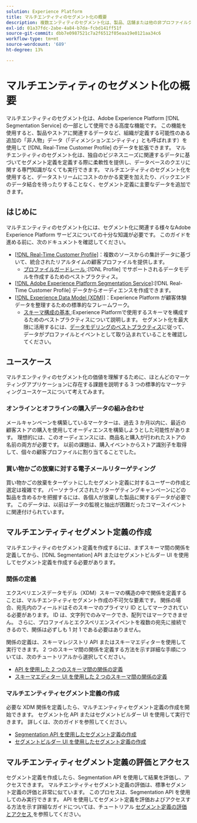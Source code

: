 ```yaml
---
solution: Experience Platform
title: マルチエンティティのセグメント化の概要
description: 複数エンティティのセグメント化は、製品、店舗または他の非プロファイルクラスに基づいて、プロファイルデータを拡張する機能です。接続されると、追加のクラスのデータは、プロファイルスキーマにネイティブであるかのように使用できるようになります。
exl-id: 01a37fdc-2abe-4a84-b7da-fcbd141ff51f
source-git-commit: dbb7e0987521c7a2f6512f05eaa19e0121aa34c6
workflow-type: tm+mt
source-wordcount: '689'
ht-degree: 13%

---
```


# マルチエンティティのセグメント化の概要

マルチエンティティのセグメント化は、Adobe Experience Platform [!DNL Segmentation Service] の一部として使用できる高度な機能です。 この機能を使用すると、製品やストアに関連するデータなど、組織が定義する可能性のある追加の「非人物」データ（「ディメンションエンティティ」とも呼ばれます）を使用して [!DNL Real-Time Customer Profile] のデータを拡張できます。 マルチエンティティのセグメント化は、独自のビジネスニーズに関連するデータに基づいてセグメント定義を定義する際に柔軟性を提供し、データベースのクエリに関する専門知識がなくても実行できます。 マルチエンティティのセグメント化を使用すると、データストリームにコストのかかる変更を加えたり、バックエンドのデータ結合を待ったりすることなく、セグメント定義に主要なデータを追加できます。

## はじめに

マルチエンティティのセグメント化には、セグメント化に関連する様々なAdobe Experience Platform サービスについての十分な知識が必要です。 このガイドを進める前に、次のドキュメントを確認してください。

* [[!DNL Real-Time Customer Profile]](../profile/home.md)：複数のソースからの集計データに基づいて、統合されたリアルタイムの顧客プロファイルを提供します。
   * [ プロファイルガードレール ](../profile/guardrails.md):[!DNL Profile] でサポートされるデータモデルを作成するためのベストプラクティス。
* [[!DNL Adobe Experience Platform Segmentation Service]](./home.md):[!DNL Real-Time Customer Profile] データからオーディエンスを作成できます。
* [[!DNL Experience Data Model (XDM)]](../xdm/home.md)：Experience Platform が顧客体験データを整理するための標準的なフレームワーク。
   * [ スキーマ構成の基本 ](../xdm/schema/composition.md#union):Experience Platformで使用するスキーマを構成するためのベストプラクティスについて説明します。 セグメント化を最大限に活用するには、[データモデリングのベストプラクティス](../xdm/schema/best-practices.md)に従って、データがプロファイルとイベントとして取り込まれていることを確認してください。

## ユースケース

マルチエンティティのセグメント化の価値を理解するために、ほとんどのマーケティングアプリケーションに存在する課題を説明する 3 つの標準的なマーケティングユースケースについて考えてみます。

### オンラインとオフラインの購入データの組み合わせ

メールキャンペーンを構築しているマーケターは、過去 3 か月以内に、最近の顧客ストアの購入を使用してオーディエンスを構築しようとした可能性があります。 理想的には、このオーディエンスには、商品名と購入が行われたストアの名前の両方が必要です。 以前の課題は、購入イベントからストア識別子を取得して、個々の顧客プロファイルに割り当てることでした。

### 買い物かごの放棄に対する電子メールリターゲティング

買い物かごの放棄をターゲットにしたセグメント定義に対するユーザーの作成と選定は複雑です。 パーソナライズされたリターゲティングキャンペーンにどの製品を含めるかを把握するには、各個人が放棄した製品に関するデータが必要です。 このデータは、以前はデータの監視と抽出が困難だったコマースイベントに関連付けられています。

## マルチエンティティセグメント定義の作成

マルチエンティティのセグメント定義を作成するには、まずスキーマ間の関係を定義してから、[!DNL Segmentation] API またはセグメントビルダー UI を使用してセグメント定義を作成する必要があります。

### 関係の定義

エクスペリエンスデータモデル（XDM）スキーマの構造の中で関係を定義することは、マルチエンティティセグメント作成の不可欠な要素です。 関係の場合、宛先内のフィールドはそのスキーマのプライマリ ID としてマークされている必要があります。 ID は、文字列でのみマークでき、配列ではマークできません。 さらに、プロファイルとエクスペリエンスイベントを複数の宛先に接続できるので、関係は必ずしも 1 対 1 である必要はありません。

関係の定義は、スキーマレジストリ API またはスキーマエディターを使用して実行できます。 2 つのスキーマ間の関係を定義する方法を示す詳細な手順については、次のチュートリアルから選択してください。

* [API を使用した 2 つのスキーマ間の関係の定義](../xdm/tutorials/relationship-api.md)
* [スキーマエディター UI を使用した 2 つのスキーマ間の関係の定義](../xdm/tutorials/relationship-ui.md)

### マルチエンティティセグメント定義の作成

必要な XDM 関係を定義したら、マルチエンティティセグメント定義の作成を開始できます。 セグメント化 API またはセグメントビルダー UI を使用して実行できます。 詳しくは、次のガイドを参照してください。

* [Segmentation API を使用したセグメント定義の作成](./tutorials/create-a-segment.md)
* [セグメントビルダー UI を使用したセグメント定義の作成](./ui/overview.md)

## マルチエンティティセグメント定義の評価とアクセス

セグメント定義を作成したら、Segmentation API を使用して結果を評価し、アクセスできます。 マルチエンティティセグメント定義の評価は、標準セグメント定義の評価と非常に似ています。 このプロセスは、Segmentation API を使用してのみ実行できます。 API を使用してセグメント定義を評価およびアクセスする方法を示す詳細なガイドについては、チュートリアル [ セグメント定義の評価とアクセス ](./tutorials/evaluate-a-segment.md) を参照してください。
